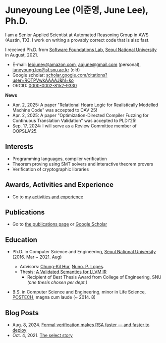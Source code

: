 # Juneyoung Lee (이준영, June Lee), Ph.D.

I am a Senior Applied Scientist at Automated Reasoning Group in AWS (Austin, TX). I work on writing a provably correct code that is also fast.

I received Ph.D. from [Software Foundations Lab](https://sf.snu.ac.kr/),
[Seoul National University](https://en.snu.ac.kr/) in August, 2021.

- E-mail: lebjuney@amazon.com, aqjune@gmail.com (personal), juneyoung.lee@sf.snu.ac.kr (old)
- Google scholar: [scholar.google.com/citations?user=ROTPVwkAAAAJ&hl=ko](https://scholar.google.com/citations?user=ROTPVwkAAAAJ&hl=ko)
- ORCID: [0000-0002-8152-9330](https://orcid.org/0000-0002-8152-9330)

**News**
- Apr. 2, 2025: A paper "Relational Hoare Logic for Realistically Modelled Machine Code" was accepted to CAV'25!
- Apr. 2, 2025: A paper "Optimization-Directed Compiler Fuzzing for Continuous  Translation Validation" was accepted to PLDI'25!
- Sep. 17, 2024: I will serve as a Review Committee member of OOPSLA'25.

## Interests

- Programming languages, compiler verification
- Theorem proving using SMT solvers and interactive theorem provers
- Verification of cryptographic libraries

## Awards, Activities and Experience

- Go to [my activities and experience](/activities-and-experience.md)

## Publications

- Go to [the publications page](/publications.md) or [Google Scholar](https://scholar.google.com/citations?user=ROTPVwkAAAAJ&hl=en&oi=sra)

## Education

- Ph.D. in Computer Science and Engineering, [Seoul National University](https://en.snu.ac.kr/) (2016. Mar ~ 2021. Aug)
  * Advisors: [Chung-Kil Hur](https://sf.snu.ac.kr/gil.hur/), [Nuno. P. Lopes](https://web.ist.utl.pt/nuno.lopes/).
  * Thesis: [A Validated Semantics for LLVM IR](https://sf.snu.ac.kr/juneyoung.lee/thesis/)
      - Recipient of Best Thesis Award from College of Engineering, SNU *(one thesis chosen per dept.)*

- B.S. in Computer Science and Engineering, minor in Life Science, [POSTECH](https://www.postech.ac.kr/eng/), magna cum laude (~ 2014. 8)

## Blog Posts

- Aug. 8, 2024. [Formal verification makes RSA faster — and faster to deploy](https://www.amazon.science/blog/formal-verification-makes-rsa-faster-and-faster-to-deploy)
- Oct. 4, 2021. [The select story](posts/2021-10-4.the-select-story.html)
